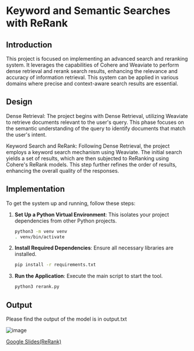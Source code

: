 # Keyword and Semantic Searches with ReRank

## Introduction

This project is focused on implementing an advanced search and reranking system. It leverages the capabilities of Cohere and Weaviate to perform dense retrieval and rerank search results, enhancing the relevance and accuracy of information retrieval. This system can be applied in various domains where precise and context-aware search results are essential.

## Design

Dense Retrieval:
The project begins with Dense Retrieval, utilizing Weaviate to retrieve documents relevant to the user's query. This phase focuses on the semantic understanding of the query to identify documents that match the user's intent.

Keyword Search and ReRank:
Following Dense Retrieval, the project employs a keyword search mechanism using Weaviate. The initial search yields a set of results, which are then subjected to ReRanking using Cohere's ReRank models. This step further refines the order of results, enhancing the overall quality of the responses.

## Implementation

To get the system up and running, follow these steps:

1. **Set Up a Python Virtual Environment**: This isolates your project dependencies from other Python projects.
   ```bash
   python3 -m venv venv
   . venv/bin/activate
   ```

2. **Install Required Dependencies**: Ensure all necessary libraries are installed.
   ```bash
   pip install -r requirements.txt
   ```

3. **Run the Application**: Execute the main script to start the tool.
   ```bash
   python3 rerank.py
   ```


## Output

Please find the output of the model is in output.txt

![image](https://github.com/TejasriVaitla/Machine-Learning/assets/128747986/5e47f604-6c75-4da4-b259-570f238942ff)

[Google Slides(ReRank)](https://docs.google.com/presentation/d/1Y12HDsetaphURCSZvQs5bHsHqXWH68LT4bYvCUGorYE/edit?usp=sharing)

